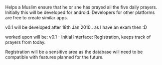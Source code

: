 Helps a Muslim ensure that he or she has prayed all the five daily prayers. Initially this will be developed for android. Developers for other platforms are free to create similar apps.

v0.1 will be developed after 18th Jan 2010.. as I have an exam then :D

worked upon will be:
v0.1 - Initial Interface: Registration, keeps track of prayers from today.

Registration will be a sensitive area as the database will need to be compatible with features planned for the future.